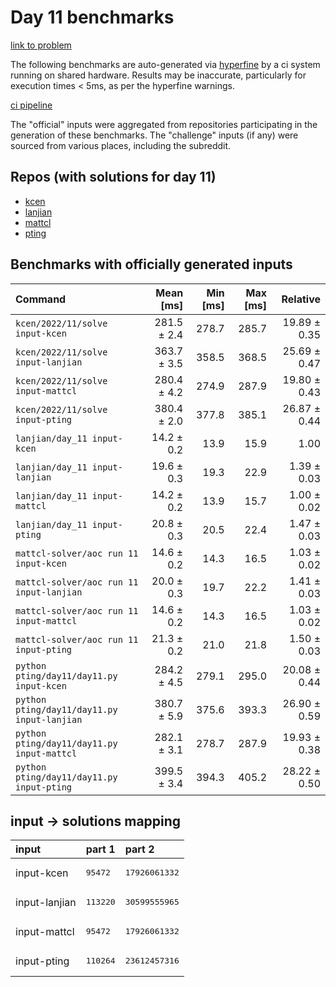 # Day 11 benchmarks

[link to problem](http://adventofcode.com/2022/day/11)

The following benchmarks are auto-generated via [hyperfine](https://github.com/sharkdp/hyperfine) by a ci system running on shared hardware. Results may be inaccurate, particularly for execution times < 5ms, as per the hyperfine warnings.

[ci pipeline](http://ci.papercode.net:8080/teams/aoc2022/pipelines/aoc-compare-2022)

The "official" inputs were aggregated from repositories participating in the generation of these benchmarks. The "challenge" inputs (if any) were sourced from various places, including the subreddit.

## Repos (with solutions for day 11)


- [kcen](https://github.com/kcen/AdventOfCode)
- [lanjian](https://github.com/LanJian/aoc-2022)
- [mattcl](https://github.com/mattcl/aoc2022)
- [pting](https://github.com/pting/aoc2022)

## Benchmarks with officially generated inputs
| Command | Mean [ms] | Min [ms] | Max [ms] | Relative |
|:---|---:|---:|---:|---:|
| `kcen/2022/11/solve input-kcen` | 281.5 ± 2.4 | 278.7 | 285.7 | 19.89 ± 0.35 |
| `kcen/2022/11/solve input-lanjian` | 363.7 ± 3.5 | 358.5 | 368.5 | 25.69 ± 0.47 |
| `kcen/2022/11/solve input-mattcl` | 280.4 ± 4.2 | 274.9 | 287.9 | 19.80 ± 0.43 |
| `kcen/2022/11/solve input-pting` | 380.4 ± 2.0 | 377.8 | 385.1 | 26.87 ± 0.44 |
| `lanjian/day_11 input-kcen` | 14.2 ± 0.2 | 13.9 | 15.9 | 1.00 |
| `lanjian/day_11 input-lanjian` | 19.6 ± 0.3 | 19.3 | 22.9 | 1.39 ± 0.03 |
| `lanjian/day_11 input-mattcl` | 14.2 ± 0.2 | 13.9 | 15.7 | 1.00 ± 0.02 |
| `lanjian/day_11 input-pting` | 20.8 ± 0.3 | 20.5 | 22.4 | 1.47 ± 0.03 |
| `mattcl-solver/aoc run 11 input-kcen` | 14.6 ± 0.2 | 14.3 | 16.5 | 1.03 ± 0.02 |
| `mattcl-solver/aoc run 11 input-lanjian` | 20.0 ± 0.3 | 19.7 | 22.2 | 1.41 ± 0.03 |
| `mattcl-solver/aoc run 11 input-mattcl` | 14.6 ± 0.2 | 14.3 | 16.5 | 1.03 ± 0.02 |
| `mattcl-solver/aoc run 11 input-pting` | 21.3 ± 0.2 | 21.0 | 21.8 | 1.50 ± 0.03 |
| `python pting/day11/day11.py input-kcen` | 284.2 ± 4.5 | 279.1 | 295.0 | 20.08 ± 0.44 |
| `python pting/day11/day11.py input-lanjian` | 380.7 ± 5.9 | 375.6 | 393.3 | 26.90 ± 0.59 |
| `python pting/day11/day11.py input-mattcl` | 282.1 ± 3.1 | 278.7 | 287.9 | 19.93 ± 0.38 |
| `python pting/day11/day11.py input-pting` | 399.5 ± 3.4 | 394.3 | 405.2 | 28.22 ± 0.50 |

## input -> solutions mapping
|input|part 1|part 2|
|:---|:---|:---|
|input-kcen|<pre>95472</pre>|<pre>17926061332</pre>|
|input-lanjian|<pre>113220</pre>|<pre>30599555965</pre>|
|input-mattcl|<pre>95472</pre>|<pre>17926061332</pre>|
|input-pting|<pre>110264</pre>|<pre>23612457316</pre>|
